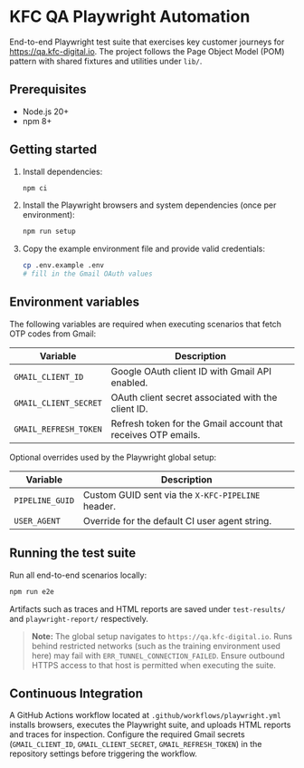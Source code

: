 # KFC QA Playwright Automation

End-to-end Playwright test suite that exercises key customer journeys for https://qa.kfc-digital.io.
The project follows the Page Object Model (POM) pattern with shared fixtures and utilities under `lib/`.

## Prerequisites
- Node.js 20+
- npm 8+

## Getting started
1. Install dependencies:
   ```bash
   npm ci
   ```
2. Install the Playwright browsers and system dependencies (once per environment):
   ```bash
   npm run setup
   ```
3. Copy the example environment file and provide valid credentials:
   ```bash
   cp .env.example .env
   # fill in the Gmail OAuth values
   ```

## Environment variables
The following variables are required when executing scenarios that fetch OTP codes from Gmail:

| Variable | Description |
| --- | --- |
| `GMAIL_CLIENT_ID` | Google OAuth client ID with Gmail API enabled. |
| `GMAIL_CLIENT_SECRET` | OAuth client secret associated with the client ID. |
| `GMAIL_REFRESH_TOKEN` | Refresh token for the Gmail account that receives OTP emails. |

Optional overrides used by the Playwright global setup:

| Variable | Description |
| --- | --- |
| `PIPELINE_GUID` | Custom GUID sent via the `X-KFC-PIPELINE` header. |
| `USER_AGENT` | Override for the default CI user agent string. |

## Running the test suite
Run all end-to-end scenarios locally:

```bash
npm run e2e
```

Artifacts such as traces and HTML reports are saved under `test-results/` and `playwright-report/` respectively.

> **Note:** The global setup navigates to `https://qa.kfc-digital.io`. Runs behind restricted networks (such as the training
> environment used here) may fail with `ERR_TUNNEL_CONNECTION_FAILED`. Ensure outbound HTTPS access to that host is permitted when
> executing the suite.

## Continuous Integration
A GitHub Actions workflow located at `.github/workflows/playwright.yml` installs browsers, executes the Playwright suite, and uploads HTML reports and traces for inspection. Configure the required Gmail secrets (`GMAIL_CLIENT_ID`, `GMAIL_CLIENT_SECRET`, `GMAIL_REFRESH_TOKEN`) in the repository settings before triggering the workflow.
